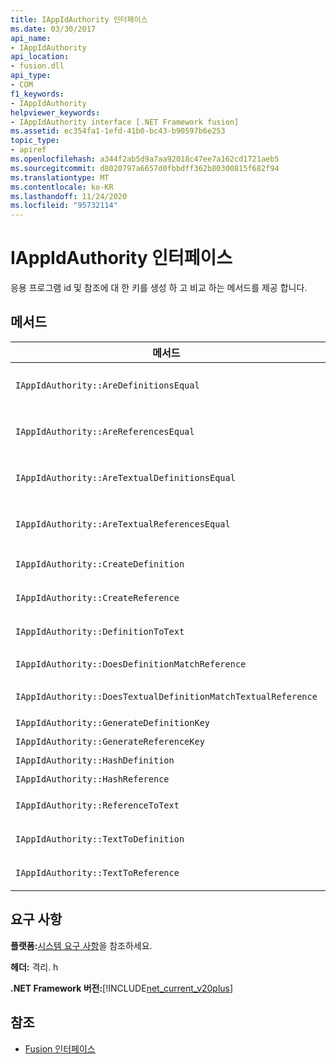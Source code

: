 ```yaml
---
title: IAppIdAuthority 인터페이스
ms.date: 03/30/2017
api_name:
- IAppIdAuthority
api_location:
- fusion.dll
api_type:
- COM
f1_keywords:
- IAppIdAuthority
helpviewer_keywords:
- IAppIdAuthority interface [.NET Framework fusion]
ms.assetid: ec354fa1-1efd-41b0-bc43-b90597b6e253
topic_type:
- apiref
ms.openlocfilehash: a344f2ab5d9a7aa92018c47ee7a162cd1721aeb5
ms.sourcegitcommit: d8020797a6657d0fbbdff362b80300815f682f94
ms.translationtype: MT
ms.contentlocale: ko-KR
ms.lasthandoff: 11/24/2020
ms.locfileid: "95732114"
---
```

# <a name="iappidauthority-interface"></a>IAppIdAuthority 인터페이스

응용 프로그램 id 및 참조에 대 한 키를 생성 하 고 비교 하는 메서드를 제공 합니다.  
  
## <a name="methods"></a>메서드  
  
|메서드|설명|  
|------------|-----------------|  
|`IAppIdAuthority::AreDefinitionsEqual`|지정 된 두 [Idefinitionappid](idefinitionappid-interface.md) 인스턴스가 같은지 여부를 나타내는 값을 가져옵니다. IAPPIDAUTHORITY_ARE_DEFINITIONS_EQUAL_FLAG_IGNORE_VERSION 플래그 값을 전달 하 여 해당 버전 정보를 무시할 수 있습니다.|  
|`IAppIdAuthority::AreReferencesEqual`|지정 된 두 [Ireferenceappid](ireferenceappid-interface.md) 인스턴스가 같은지 여부를 나타내는 값을 가져옵니다. IAPPIDAUTHORITY_ARE_REFERENCES_EQUAL_FLAG_IGNORE_VERSION 플래그 값을 전달 하 여 해당 버전 정보를 무시할 수 있습니다.|  
|`IAppIdAuthority::AreTextualDefinitionsEqual`|지정 된 두 문자열 정의가 같은지 여부를 나타내는 값을 가져옵니다. IAPPIDAUTHORITY_ARE_DEFINITIONS_EQUAL_FLAG_IGNORE_VERSION 플래그 값을 전달 하 여 해당 버전 정보를 무시할 수 있습니다.|  
|`IAppIdAuthority::AreTextualReferencesEqual`|지정 된 두 문자열 참조가 같은지 여부를 나타내는 값을 가져옵니다. IAPPIDAUTHORITY_ARE_REFERENCES_EQUAL_FLAG_IGNORE_VERSION 플래그 값을 전달 하 여 해당 버전 정보를 무시할 수 있습니다.|  
|`IAppIdAuthority::CreateDefinition`|`IDefinitionAppId`현재 범위에서 어셈블리를 나타내는 새로 생성 된 인스턴스에 대 한 인터페이스 포인터를 가져옵니다.|  
|`IAppIdAuthority::CreateReference`|`IReferenceAppId`현재 범위에서 어셈블리를 나타내는 새로 만든에 대 한 인터페이스 포인터를 가져옵니다.|  
|`IAppIdAuthority::DefinitionToText`|지정 된 `IDefinitionAppId` 플래그 값을 사용 하 여 지정 된의 문자열 버전을 가져옵니다.|  
|`IAppIdAuthority::DoesDefinitionMatchReference`|지정 된와가 같은 어셈블리를 나타내는지 여부를 나타내는 값을 가져옵니다 `IDefinitionAppId` `IReferenceAppId` .|  
|`IAppIdAuthority::DoesTextualDefinitionMatchTextualReference`|지정 된 정의 문자열과 참조 문자열이 동일한 어셈블리를 나타내는지 여부를 나타내는 값을 가져옵니다.|  
|`IAppIdAuthority::GenerateDefinitionKey`|지정 된 인스턴스를 나타내는 문자열 키를 가져옵니다 `IDefinitionAppId` .|  
|`IAppIdAuthority::GenerateReferenceKey`|지정 된 인스턴스를 나타내는 문자열 키를 가져옵니다 `IReferenceAppId` .|  
|`IAppIdAuthority::HashDefinition`|지정 된 인스턴스에 대 한 해시 키를 가져옵니다 `IDefinitionAppId` .|  
|`IAppIdAuthority::HashReference`|지정 된 인스턴스에 대 한 해시 키를 가져옵니다 `IReferenceAppId` .|  
|`IAppIdAuthority::ReferenceToText`|지정 된 `IReferenceAppId` 플래그 값을 사용 하 여 지정 된의 문자열 버전을 가져옵니다.|  
|`IAppIdAuthority::TextToDefinition`|`IDefinitionAppId`지정 된 문자열 키가 참조 하는 어셈블리를 나타내는 인스턴스에 대 한 인터페이스 포인터를 가져옵니다.|  
|`IAppIdAuthority::TextToReference`|`IReferenceAppId`지정 된 문자열 키가 참조 하는 어셈블리를 나타내는 인스턴스에 대 한 인터페이스 포인터를 가져옵니다.|  
  
## <a name="requirements"></a>요구 사항  

 **플랫폼:**[시스템 요구 사항](../../get-started/system-requirements.md)을 참조하세요.  
  
 **헤더:** 격리. h  
  
 **.NET Framework 버전:**[!INCLUDE[net_current_v20plus](../../../../includes/net-current-v20plus-md.md)]  
  
## <a name="see-also"></a>참조

- [Fusion 인터페이스](fusion-interfaces.md)
